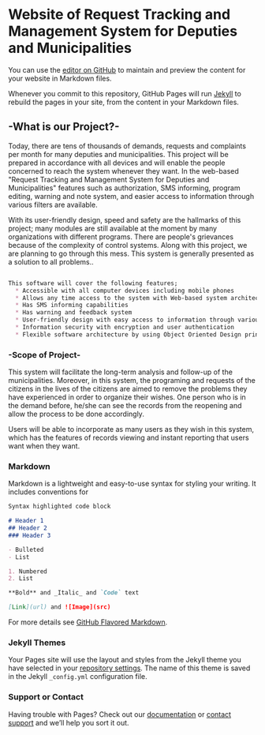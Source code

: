 # Website of Request Tracking and Management System for Deputies and Municipalities

You can use the [editor on GitHub](https://github.com/Cagatayilikoglu/ProjectPage/edit/master/index.md) to maintain and preview the content for your website in Markdown files.

Whenever you commit to this repository, GitHub Pages will run [Jekyll](https://jekyllrb.com/) to rebuild the pages in your site, from the content in your Markdown files.

## -What is our Project?-

Today, there are tens of thousands of demands, requests and complaints per month for many deputies and municipalities. This project will be prepared in accordance with all devices and will enable the people concerned to reach the system whenever they want. In the web-based "Request Tracking and Management System for Deputies and Municipalities" features such as authorization, SMS informing, program editing, warning and note system, and easier access to information through various filters are available.

With its user-friendly design, speed and safety are the hallmarks of this project; many modules are still available at the moment by many organizations with different programs. There are people's grievances because of the complexity of control systems. Along with this project, we are planning to go through this mess. This system is generally presented as a solution to all problems..

```markdown

This software will cover the following features;
  *	Accessible with all computer devices including mobile phones
  * Allows any time access to the system with Web-based system architecture
  * Has SMS informing capabilities
  * Has warning and feedback system
  * User-friendly design with easy access to information through various filters
  * Information security with encryption and user authentication
  * Flexible software architecture by using Object Oriented Design principles

```

### -Scope of Project-

This system will facilitate the long-term analysis and follow-up of the municipalities. Moreover, in this system, the programing and requests of the citizens in the lives of the citizens are aimed to remove the problems they have experienced in order to organize their wishes. One person who is in the demand before, he/she can see the records from the reopening and allow the process to be done accordingly.

Users will be able to incorporate as many users as they wish in this system, which has the features of records viewing and instant reporting that users want when they want. 


### Markdown

Markdown is a lightweight and easy-to-use syntax for styling your writing. It includes conventions for

```markdown
Syntax highlighted code block

# Header 1
## Header 2
### Header 3

- Bulleted
- List

1. Numbered
2. List

**Bold** and _Italic_ and `Code` text

[Link](url) and ![Image](src)
```

For more details see [GitHub Flavored Markdown](https://guides.github.com/features/mastering-markdown/).

### Jekyll Themes

Your Pages site will use the layout and styles from the Jekyll theme you have selected in your [repository settings](https://github.com/Cagatayilikoglu/ProjectPage/settings). The name of this theme is saved in the Jekyll `_config.yml` configuration file.

### Support or Contact

Having trouble with Pages? Check out our [documentation](https://help.github.com/categories/github-pages-basics/) or [contact support](https://github.com/contact) and we’ll help you sort it out.
